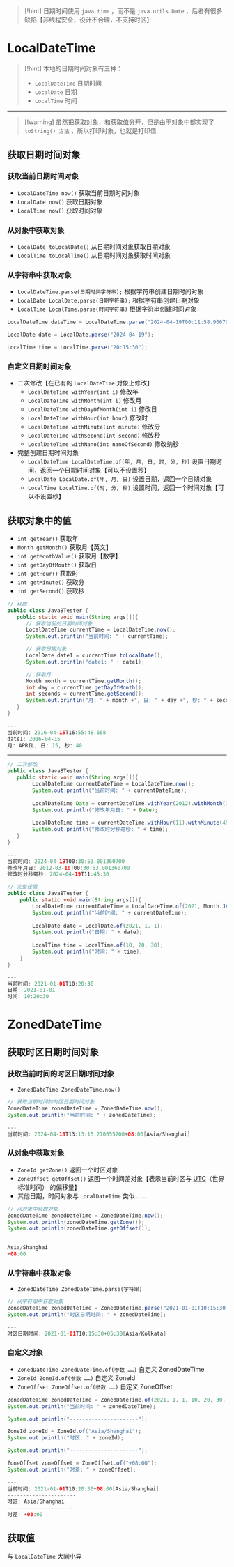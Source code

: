 
>[!hint] 日期时间使用 `java.time` ，而不是 `java.utils.Date` ，后者有很多缺陷【非线程安全，设计不合理，不支持时区】

# LocalDateTime
>[!hint] 本地的日期时间对象有三种：
>- `LocalDateTime` 日期时间
>- `LocalDate` 日期
>- `LocalTime` 时间

---

>[!warning] 虽然把<u>获取对象</u>，和<u>获取值</u>分开，但是由于对象中都实现了 `toString() 方法` ，所以打印对象，也就是打印值

## 获取日期时间对象
### 获取当前日期时间对象
- `LocalDateTime now()` 获取当前日期时间对象
- `LocalDate now()` 获取日期对象
- `LocalTime now()` 获取时间对象

### 从对象中获取对象
- `LocalDate toLocalDate()` 从日期时间对象获取日期对象
- `LocalTime toLocalTime()` 从日期时间对象获取时间对象

### 从字符串中获取对象
- `LocalDateTime.parse(日期时间字符串);` 根据字符串创建日期时间对象
- `LocalDate LocalDate.parse(日期字符串);` 根据字符串创建日期对象
- `LocalTime LocalTime.parse(时间字符串)` 根据字符串创建时间对象

```java
LocalDateTime dateTime = LocalDateTime.parse("2024-04-19T00:11:58.906799300");

LocalDate date = LocalDate.parse("2024-04-19");

LocalTime time = LocalTime.parse("20:15:30");
```

### 自定义日期时间对象
- 二次修改【在已有的 `LocalDateTime` 对象上修改】
	- `LocalDateTime withYear(int i)` 修改年
	- `LocalDateTime withMonth(int i)` 修改月
	- `LocalDateTime withDayOfMonth(int i)` 修改日
	- `LocalDateTime withHour(int hour)` 修改时
	- `LocalDateTime withMinute(int minute)` 修改分
	- `LocalDateTime withSecond(int second)` 修改秒
	- `LocalDateTime withNano(int nanoOfSecond)` 修改纳秒
- 完整创建日期时间对象
	- `LocalDateTime LocalDateTime.of(年, 月, 日, 时, 分, 秒)` 设置日期时间，返回一个日期时间对象【可以不设置秒】
	- `LocalDate LocalDate.of(年, 月, 日)` 设置日期，返回一个日期对象
	- `LocalTime LocalTime.of(时, 分, 秒)` 设置时间，返回一个时间对象【可以不设置秒】

## 获取对象中的值
- `int getYear()` 获取年
- `Month getMonth()` 获取月【英文】
- `int getMonthValue()` 获取月【数字】
- `int getDayOfMouth()` 获取日
- `int getHour()` 获取时
- `int getMinute()` 获取分
- `int getSecond()` 获取秒

```java
// 获取
public class Java8Tester {
   public static void main(String args[]){
      // 获取当前的日期时间对象
      LocalDateTime currentTime = LocalDateTime.now();
      System.out.println("当前时间: " + currentTime);

      // 获取日期对象
      LocalDate date1 = currentTime.toLocalDate();
      System.out.println("date1: " + date1);

      // 获取月
      Month month = currentTime.getMonth();
      int day = currentTime.getDayOfMonth();
      int seconds = currentTime.getSecond();
      System.out.println("月: " + month +", 日: " + day +", 秒: " + seconds);
   }
}

---
当前时间: 2016-04-15T16:55:48.668
date1: 2016-04-15
月: APRIL, 日: 15, 秒: 48
```

---

```java
// 二次修改
public class Java8Tester {
   public static void main(String args[]){
		LocalDateTime currentDateTime = LocalDateTime.now();  
		System.out.println("当前时间: " + currentDateTime);  
		  
		LocalDateTime Date = currentDateTime.withYear(2012).withMonth(3).withDayOfMonth(10);  
		System.out.println("修改年月日: " + Date);  
		  
		LocalDateTime time = currentDateTime.withHour(11).withMinute(45).withSecond(30).withNano(0);  
		System.out.println("修改时分秒毫秒: " + time);
   }
}

---
当前时间: 2024-04-19T00:30:53.001360700
修改年月日: 2012-03-10T00:30:53.001360700
修改时分秒毫秒: 2024-04-19T11:45:30
```

```java
// 完整设置
public class Java8Tester {
	public static void main(String args[]){
		LocalDateTime currentDateTime = LocalDateTime.of(2021, Month.JANUARY, 1, 10, 20, 30);  
		System.out.println("当前时间: " + currentDateTime);  
		  
		LocalDate date = LocalDate.of(2021, 1, 1);  
		System.out.println("日期: " + date);  
		  
		LocalTime time = LocalTime.of(10, 20, 30);  
		System.out.println("时间: " + time);
	}
}

---
当前时间: 2021-01-01T10:20:30
日期: 2021-01-01
时间: 10:20:30
```

# ZonedDateTime
## 获取时区日期时间对象
### 获取当前时间的时区日期时间对象
- `ZonedDateTime ZonedDateTime.now()` 

```java
// 获取当前时间的时区日期时间对象
ZonedDateTime zonedDateTime = ZonedDateTime.now();  
System.out.println("当前时间: " + zonedDateTime);

---
当前时间: 2024-04-19T13:13:15.270655200+08:00[Asia/Shanghai]
```

### 从对象中获取对象
- `ZoneId getZone()` 返回一个时区对象
- `ZoneOffset getOffset()` 返回一个时间差对象【表示当前时区与 <u>UTC</u>（世界标准时间） 的偏移量】
- 其他日期，时间对象与 `LocalDateTime` 类似 ……

```java
// 从对象中获取对象
ZonedDateTime zonedDateTime = ZonedDateTime.now();
System.out.println(zonedDateTime.getZone());  
System.out.println(zonedDateTime.getOffset());

---
Asia/Shanghai
+08:00
```

### 从字符串中获取对象
- `ZonedDateTime ZonedDateTime.parse(字符串)` 

```java
// 从字符串中获取对象
ZonedDateTime zonedDateTime = ZonedDateTime.parse("2021-01-01T10:15:30+05:30[Asia/Kolkata]");  
System.out.println("时区日期时间: " + zonedDateTime);

---
时区日期时间: 2021-01-01T10:15:30+05:30[Asia/Kolkata]
```

### 自定义对象
- `ZonedDateTime ZonedDateTime.of(参数 ……)` 自定义 ZonedDateTime
- `ZoneId ZoneId.of(参数 ……)` 自定义 ZoneId
- `ZoneOffset ZoneOffset.of(参数 ……)` 自定义 ZoneOffset

```java
ZonedDateTime zonedDateTime = ZonedDateTime.of(2021, 1, 1, 10, 20, 30, 0, ZoneId.of("Asia/Shanghai"));
System.out.println("当前时间: " + zonedDateTime);

System.out.println("----------------------");

ZoneId zoneId = ZoneId.of("Asia/Shanghai");
System.out.println("时区: " + zoneId);

System.out.println("----------------------");

ZoneOffset zoneOffset = ZoneOffset.of("+08:00");
System.out.println("时差: " + zoneOffset);

---
当前时间: 2021-01-01T10:20:30+08:00[Asia/Shanghai]
----------------------
时区: Asia/Shanghai
----------------------
时差: +08:00
```

## 获取值
与 `LocalDateTime` 大同小异












